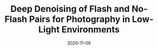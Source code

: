 ---
title: "Deep Denoising of Flash and No-Flash Pairs for Photography in Low-Light Environments"
collection: publications
permalink: /publication/fnf
date: 2020-11-09
venue: arXiv
city:
state:
teaser:
thumbnail: 'fnf.png'
authors: "Zhihao Xia, Michael Gharbi, Federico Perazzi, Kalyan Sunkavalli, Ayan Chakrabarti"
bibtex: bpn.txt
uri: fnf.pdf
arxiv: https://arxiv.org/abs/2012.05116
project:
video:
poster:
data:
---